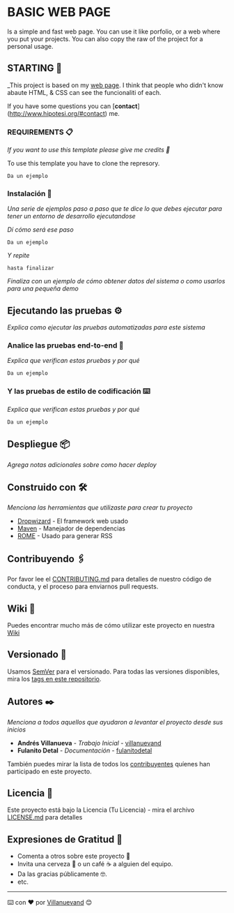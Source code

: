  # BASIC WEB PAGE

  Is a simple and fast web page. You can use it like porfolio, or a web where you put your  projects.
  You can also copy the raw of the project for a personal usage.

 ## STARTING 🚀

 _This project is based on my [web page](http://www.hipotesi.org). I think that people who didn't know abaute HTML, & CSS can see the funcionaliti of each.

 If you have some questions you can [**contact**] (http://www.hipotesi.org/#contact) me.


 ### REQUIREMENTS 📋

 _If you want to use this template please give me credits 🙏_

 To use this template you have to clone the represory.

 ```
 Da un ejemplo
 ```

 ### Instalación 🔧

 _Una serie de ejemplos paso a paso que te dice lo que debes ejecutar para tener un entorno de desarrollo ejecutandose_

 _Dí cómo será ese paso_

 ```
 Da un ejemplo
 ```

 _Y repite_

 ```
 hasta finalizar
 ```

 _Finaliza con un ejemplo de cómo obtener datos del sistema o como usarlos para una pequeña demo_

 ## Ejecutando las pruebas ⚙️

 _Explica como ejecutar las pruebas automatizadas para este sistema_

 ### Analice las pruebas end-to-end 🔩

 _Explica que verifican estas pruebas y por qué_

 ```
 Da un ejemplo
 ```

 ### Y las pruebas de estilo de codificación ⌨️

 _Explica que verifican estas pruebas y por qué_

 ```
 Da un ejemplo
 ```

 ## Despliegue 📦

 _Agrega notas adicionales sobre como hacer deploy_

 ## Construido con 🛠️

 _Menciona las herramientas que utilizaste para crear tu proyecto_

 * [Dropwizard](http://www.dropwizard.io/1.0.2/docs/) - El framework web usado
 * [Maven](https://maven.apache.org/) - Manejador de dependencias
 * [ROME](https://rometools.github.io/rome/) - Usado para generar RSS

 ## Contribuyendo 🖇️

 Por favor lee el [CONTRIBUTING.md](https://gist.github.com/villanuevand/xxxxxx) para detalles de nuestro código de conducta, y el proceso para enviarnos pull requests.

 ## Wiki 📖

 Puedes encontrar mucho más de cómo utilizar este proyecto en nuestra [Wiki](https://github.com/tu/proyecto/wiki)

 ## Versionado 📌

 Usamos [SemVer](http://semver.org/) para el versionado. Para todas las versiones disponibles, mira los [tags en este repositorio](https://github.com/tu/proyecto/tags).

 ## Autores ✒️

 _Menciona a todos aquellos que ayudaron a levantar el proyecto desde sus inicios_

 * **Andrés Villanueva** - *Trabajo Inicial* - [villanuevand](https://github.com/villanuevand)
 * **Fulanito Detal** - *Documentación* - [fulanitodetal](#fulanito-de-tal)

 También puedes mirar la lista de todos los [contribuyentes](https://github.com/your/project/contributors) quíenes han participado en este proyecto.

 ## Licencia 📄

 Este proyecto está bajo la Licencia (Tu Licencia) - mira el archivo [LICENSE.md](LICENSE.md) para detalles

 ## Expresiones de Gratitud 🎁

 * Comenta a otros sobre este proyecto 📢
 * Invita una cerveza 🍺 o un café ☕ a alguien del equipo.
 * Da las gracias públicamente 🤓.
 * etc.



 ---
 ⌨️ con ❤️ por [Villanuevand](https://github.com/Villanuevand) 😊
